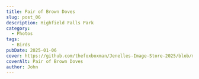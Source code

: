 ```yaml
---
title: Pair of Brown Doves
slug: post_06
description: Highfield Falls Park
category:
  - Photos
tags:
  - Birds
pubDate: 2025-01-06
cover: https://github.com/thefoxboxman/Jenelles-Image-Store-2025/blob/main/Post-1_DSC9319-Edit.jpg?raw=true
coverAlt: Pair of Brown Doves
author: John
---
```

